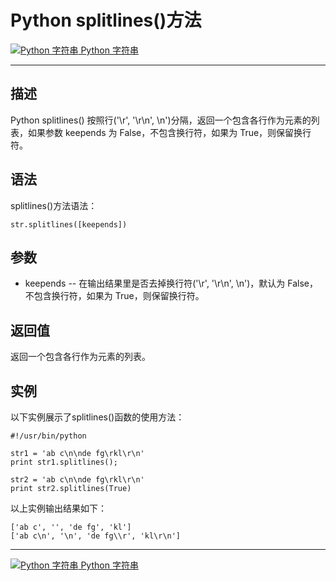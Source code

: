 Python splitlines()方法
=====================

 [![Python 字符串](../images/up.gif) Python 字符串](python-strings.html)

* * *

描述
--

Python splitlines() 按照行('\\r', '\\r\\n', \\n')分隔，返回一个包含各行作为元素的列表，如果参数 keepends 为 False，不包含换行符，如果为 True，则保留换行符。

语法
--

splitlines()方法语法：
```
str.splitlines([keepends])
```
参数
--

*   keepends -- 在输出结果里是否去掉换行符('\\r', '\\r\\n', \\n')，默认为 False，不包含换行符，如果为 True，则保留换行符。

返回值
---

返回一个包含各行作为元素的列表。

实例
--

以下实例展示了splitlines()函数的使用方法：
```
#!/usr/bin/python

str1 = 'ab c\n\nde fg\rkl\r\n'
print str1.splitlines();

str2 = 'ab c\n\nde fg\rkl\r\n'
print str2.splitlines(True)
```
以上实例输出结果如下：
```
['ab c', '', 'de fg', 'kl']
['ab c\n', '\n', 'de fg\\r', 'kl\r\n']
```
* * *

 [![Python 字符串](../images/up.gif) Python 字符串](python-strings.html)